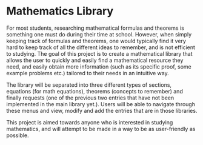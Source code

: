 # Mathematics Library

For most students, researching mathematical formulas and theorems is something one must do during their time at school. 
However, when simply keeping track of formulas and theorems, one would typically find it very hard to keep track of all 
the different ideas to remember, and is not efficient to studying. The goal of this project is to create a mathematical 
library that allows the user to quickly and easily find a mathematical resource they need, and easily
obtain more information (such as its specific proof, some example problems etc.) tailored to their needs in an 
intuitive way.

The library will be separated into three different types of sections, equations (for math equations), theorems (concepts
to remember) and finally requests (one of the previous two entries that have not been implemented in the main library
yet.). Users will be able to navigate through these menus and view, modify and add the entries that are in those 
libraries. 

This project is aimed towards anyone who is interested in studying mathematics, and will attempt to be made in a way
to be as user-friendly as possible.